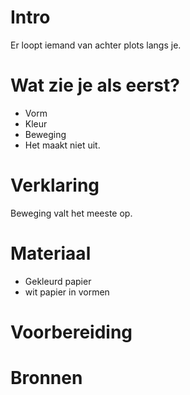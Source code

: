 # Intro
Er loopt iemand van achter plots langs je.

# Wat zie je als eerst?
- Vorm
- Kleur
- Beweging
- Het maakt niet uit.

# Verklaring
Beweging valt het meeste op.    

# Materiaal
- Gekleurd papier
- wit papier in vormen

# Voorbereiding


# Bronnen
